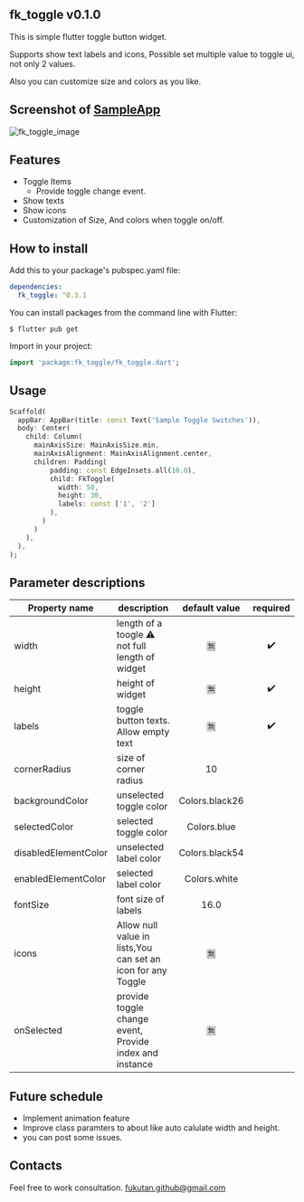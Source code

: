 <!--
This README describes the package. If you publish this package to pub.dev,
this README's contents appear on the landing page for your package.

For information about how to write a good package README, see the guide for
[writing package pages](https://dart.dev/guides/libraries/writing-package-pages).

For general information about developing packages, see the Dart guide for
[creating packages](https://dart.dev/guides/libraries/create-library-packages)
and the Flutter guide for
[developing packages and plugins](https://flutter.dev/developing-packages).
-->

## fk_toggle v0.1.0

This is simple flutter toggle button widget.

Supports show text labels and icons, Possible set multiple value to toggle ui, not only 2 values.

Also you can customize size and colors as you like.


## Screenshot of [SampleApp](https://github.com/fukutan-org/fk_toggle/tree/master/example)
![fk_toggle_image](https://user-images.githubusercontent.com/51870919/155354687-a01ddfb5-74d7-49da-80fd-9384fb0bdf32.png)

## Features

- Toggle Items
  - Provide toggle change event.
- Show texts
- Show icons
- Customization of Size, And colors when toggle on/off.

## How to install

Add this to your package's pubspec.yaml file:

```yaml
dependencies:
  fk_toggle: ^0.3.1
```

You can install packages from the command line with Flutter:
```shell
$ flutter pub get
```

Import in your project:
```dart
import 'package:fk_toggle/fk_toggle.dart';
```

## Usage

```dart
Scaffold(
  appBar: AppBar(title: const Text('Sample Toggle Switches')),
  body: Center(
    child: Column(
      mainAxisSize: MainAxisSize.min,
      mainAxisAlignment: MainAxisAlignment.center,
      children: Padding(
          padding: const EdgeInsets.all(10.0),
          child: FkToggle(
            width: 50,
            height: 30,
            labels: const ['1', '2']
          ),
        )
      )
    ),
  ),
);
```

## Parameter descriptions

|Property name|description|default value|required|
|---|---|:-:|:-:|
|width|length of a toogle :warning: not full length of widget|:u7121:|:heavy_check_mark:|
|height|height of widget|:u7121:|:heavy_check_mark:|
|labels|toggle button texts. Allow empty text|:u7121:|:heavy_check_mark:|
|cornerRadius|size of corner radius|10||
|backgroundColor|unselected toggle color|Colors.black26||
|selectedColor|selected toggle color|Colors.blue||
|disabledElementColor|unselected label color|Colors.black54||
|enabledElementColor|selected label color|Colors.white||
|fontSize|font size of labels|16.0||
|icons|Allow null value in lists,You can set an icon for any Toggle|:u7121:||
|onSelected|provide toggle change event, Provide index and instance|:u7121:||

## Future schedule

- Implement animation feature
- Improve class paramters to about like auto calulate width and height.
- you can post some issues.

## Contacts

Feel free to work consultation.
fukutan.github@gmail.com
